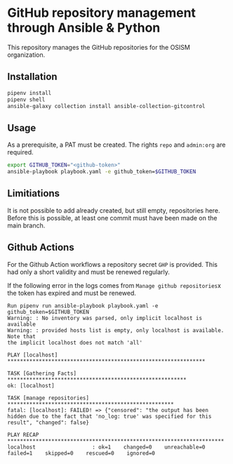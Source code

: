 # GitHub repository management through Ansible & Python

This repository manages the GitHub repositories for the OSISM organization.

## Installation

```sh
pipenv install
pipenv shell
ansible-galaxy collection install ansible-collection-gitcontrol
```

## Usage

As a prerequisite, a PAT must be created. The rights ``repo`` and ``admin:org`` are required.

```sh
export GITHUB_TOKEN="<github-token>"
ansible-playbook playbook.yaml -e github_token=$GITHUB_TOKEN
```

## Limitiations

It is not possible to add already created, but still empty, repositories here. Before this is possible,
at least one commit must have been made on the main branch.

## Github Actions

For the Github Action workflows a repository secret ``GHP`` is provided. This had only a short
validity and must be renewed regularly.

If the following error in the logs comes from ``Manage github repositories``x the token has
expired and must be renewed.

```
Run pipenv run ansible-playbook playbook.yaml -e github_token=$GITHUB_TOKEN
Warning: : No inventory was parsed, only implicit localhost is available
Warning: : provided hosts list is empty, only localhost is available. Note that
the implicit localhost does not match 'all'

PLAY [localhost] ***************************************************************

TASK [Gathering Facts] *********************************************************
ok: [localhost]

TASK [manage repositories] *****************************************************
fatal: [localhost]: FAILED! => {"censored": "the output has been hidden due to the fact that 'no_log: true' was specified for this result", "changed": false}

PLAY RECAP *********************************************************************
localhost                  : ok=1    changed=0    unreachable=0    failed=1    skipped=0    rescued=0    ignored=0

```
